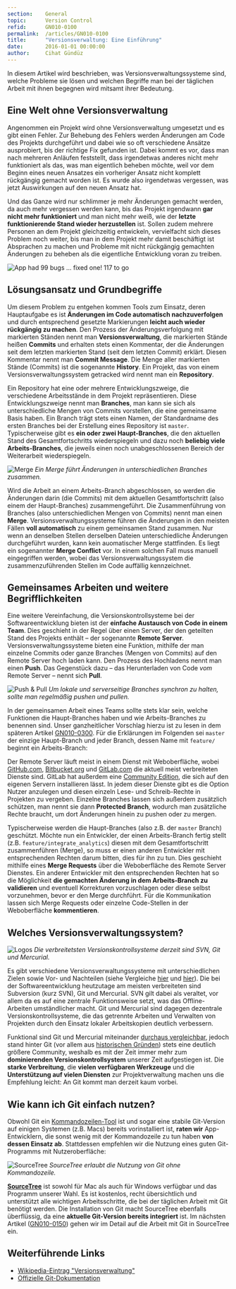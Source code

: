 ```yaml
---
section:    General
topic:      Version Control
refid:      GN010-0100
permalink:  /articles/GN010-0100
title:      "Versionsverwaltung: Eine Einführung"
date:       2016-01-01 00:00:00
author:     Cihat Gündüz
---
```


In diesem Artikel wird beschrieben, was Versionsverwaltungssysteme sind, welche Probleme sie lösen und welchen Begriffe man bei der täglichen Arbeit mit ihnen begegnen wird mitsamt ihrer Bedeutung.

## Eine Welt ohne Versionsverwaltung

Angenommen ein Projekt wird ohne Versionsverwaltung umgesetzt und es gibt einen Fehler. Zur Behebung des Fehlers werden Änderungen am Code des Projekts durchgeführt und dabei wie so oft verschiedene Ansätze ausprobiert, bis der richtige Fix gefunden ist. Dabei kommt es vor, dass man nach mehreren Anläufen feststellt, dass irgendetwas anderes nicht mehr funktioniert als das, was man eigentlich beheben möchte, weil vor dem Beginn eines neuen Ansatzes ein vorheriger Ansatz nicht komplett rückgängig gemacht worden ist. Es wurde also irgendetwas vergessen, was jetzt Auswirkungen auf den neuen Ansatz hat.

Und das Ganze wird nur schlimmer je mehr Änderungen gemacht werden, da auch mehr vergessen werden kann, bis das Projekt irgendwann **gar nicht mehr funktioniert** und man nicht mehr weiß, wie der **letzte funktionierende Stand wieder herzustellen** ist. Sollen zudem mehrere Personen an dem Projekt gleichzeitig entwickeln, vervielfacht sich dieses Problem noch weiter, bis man in dem Projekt mehr damit beschäftigt ist Absprachen zu machen und Probleme mit nicht rückgängig gemachten Änderungen zu beheben als die eigentliche Entwicklung voran zu treiben.

![App had 99 bugs ... fixed one! 117 to go](../../../public/images/GN010/0100/99bugs-meme.jpg)

## Lösungsansatz und Grundbegriffe

Um diesem Problem zu entgehen kommen Tools zum Einsatz, deren Hauptaufgabe es ist **Änderungen im Code automatisch nachzuverfolgen** und durch entsprechend gesetzte Markierungen **leicht auch wieder rückgängig zu machen**. Den Prozess der Änderungsverfolgung mit markierten Ständen nennt man **Versionsverwaltung**, die markierten Stände heißen **Commits** und erhalten stets einen Kommentar, der die Änderungen seit dem letzten markierten Stand (seit dem letzten Commit) erklärt. Diesen Kommentar nennt man **Commit Message**. Die Menge aller markierten Stände (Commits) ist die sogenannte **History**. Ein Projekt, das von einem Versionsverwaltungssystem getracked wird nennt man ein **Repository**.

Ein Repository hat eine oder mehrere Entwicklungszweige, die verschiedene Arbeitsstände in dem Projekt repräsentieren. Diese Entwicklungszweige nennt man **Branches**, man kann sie sich als unterschiedliche Mengen von Commits vorstellen, die eine gemeinsame Basis haben. Ein Branch trägt stets einen Namen, der Standardname des ersten Branches bei der Erstellung eines Repository ist `master`. Typischerweise gibt es **ein oder zwei Haupt-Branches**, die den aktuellen Stand des Gesamtfortschritts wiederspiegeln und dazu noch **beliebig viele Arbeits-Branches**, die jeweils einen noch unabgeschlossenen Bereich der Weiterarbeit wiederspiegeln.

![Merge](../../../public/images/GN010/0100/merge.png)
*Ein Merge führt Änderungen in unterschiedlichen Branches zusammen.*

Wird die Arbeit an einem Arbeits-Branch abgeschlossen, so werden die Änderungen darin (die Commits) mit dem aktuellen Gesamtfortschritt (also einem der Haupt-Branches) zusammengeführt. Die Zusammenführung von Branches (also unterschiedlichen Mengen von Commits) nennt man einen **Merge**. Versionsverwaltungssysteme führen die Änderungen in den meisten Fällen **voll automatisch** zu einem gemeinsamen Stand zusammen. Nur wenn an denselben Stellen derselben Dateien unterschiedliche Änderungen durchgeführt wurden, kann kein auomatischer Merge stattfinden. Es liegt ein sogenannter **Merge Conflict** vor. In einem solchen Fall muss manuell eingegriffen werden, wobei das Versionsverwaltungssystem die zusammenzuführenden Stellen im Code auffällig kennzeichnet.

## Gemeinsames Arbeiten und weitere Begrifflichkeiten

Eine weitere Vereinfachung, die Versionskontrollsysteme bei der Softwareentwicklung bieten ist der **einfache Austausch von Code in einem Team**. Dies geschieht in der Regel über einen Server, der den geteilten Stand des Projekts enthält – der sogenannte **Remote Server**. Versionsverwaltungssysteme bieten eine Funktion, mithilfe der man einzelne Commits oder ganze Branches (Mengen von Commits) auf den Remote Server hoch laden kann. Den Prozess des Hochladens nennt man einen **Push**. Das Gegenstück dazu – das Herunterladen von Code *vom* Remote Server – nennt sich **Pull**.

![Push & Pull](../../../public/images/GN010/0100/push-pull.png)
*Um lokale und serverseitige Branches synchron zu halten, sollte man regelmäßig pushen und pullen.*

In der gemeinsamen Arbeit eines Teams sollte stets klar sein, welche Funktionen die Haupt-Branches haben und wie Arbeits-Branches zu benennen sind. Unser ganzheitlicher Vorschlag hierzu ist zu lesen in dem späteren Artikel [GN010-0300](/articles/GN010-0300). Für die Erklärungen im Folgenden sei `master` der einzige Haupt-Branch und jeder Branch, dessen Name mit `feature/` beginnt ein Arbeits-Branch:

Der Remote Server läuft meist in einem Dienst mit Weboberfläche, wobei [GitHub.com](https://github.com), [Bitbucket.org](https://bitbucket.org) und [GitLab.com](https://gitlab.com) die aktuell meist verbreiteten Dienste sind. GitLab hat außerdem eine [Community Edition](https://about.gitlab.com/features/#community), die sich auf den eigenen Servern installieren lässt. In jedem dieser Dienste gibt es die Option Nutzer anzulegen und diesen einzeln Lese- und Schreib-Rechte in Projekten zu vergeben. Einzelne Branches lassen sich außerdem zusätzlich schützen, man nennt sie dann **Protected Branch**, wodurch man zusätzliche Rechte braucht, um dort Änderungen hinein zu pushen oder zu mergen.

Typischerweise werden die Haupt-Branches (also z.B. der `master` Branch) geschützt. Möchte nun ein Entwickler, der einen Arbeits-Branch fertig stellt (z.B. `feature/integrate_analytics`) diesen mit dem Gesamtfortschritt zusammenführen (Merge), so muss er einen anderen Entwickler mit entsprechenden Rechten darum bitten, dies für ihn zu tun. Dies geschieht mithilfe eines **Merge Requests** über die Weboberfläche des Remote Server Dienstes. Ein anderer Entwickler mit den entsprechenden Rechten hat so die Möglichkeit **die gemachten Änderung in dem Arbeits-Branch zu validieren** und eventuell Korrekturen vorzuschlagen oder diese selbst vorzunehmen, bevor er den Merge durchführt. Für die Kommunikation lassen sich Merge Requests oder einzelne Code-Stellen in der Weboberfläche **kommentieren**.


## Welches Versionsverwaltungssystem?

![Logos](../../../public/images/GN010/0100/logos.png)
*Die verbreitetsten Versionskontrollsysteme derzeit sind SVN, Git und Mercurial.*

Es gibt verschiedene Versionsverwaltungssysteme mit unterschiedlichen Zielen sowie Vor- und Nachteilen (siehe Vergleiche [hier](http://stackshare.io/stackups/svn-vs-git-vs-mercurial) und [hier](https://en.wikipedia.org/wiki/Comparison_of_version_control_software)). Die bei der Softwareentwicklung heutzutage am meisten verbreiteten sind Subversion (kurz SVN), Git und Mercurial. SVN gilt dabei als veraltet, vor allem da es auf eine zentrale Funktionsweise setzt, was das Offline-Arbeiten umständlicher macht. Git und Mercurial sind dagegen dezentrale Versionskontrollsysteme, die das getrennte Arbeiten und Verwalten von Projekten durch den Einsatz lokaler Arbeitskopien deutlich verbessern.

Funktional sind Git und Mercurial miteinander [durchaus vergleichbar](http://stackoverflow.com/a/892688), jedoch stand hinter Git (vor allem aus [historischen Gründen](https://de.wikipedia.org/wiki/Git)) stets eine deutlich größere Community, weshalb es mit der Zeit immer mehr zum **dominierenden Versionskontrollsystem** unserer Zeit aufgestiegen ist. Die **starke Verbreitung**, die **vielen verfügbaren Werkzeuge** und die **Unterstützung auf vielen Diensten** zur Projektverwaltung machen uns die Empfehlung leicht: An Git kommt man derzeit kaum vorbei.


## Wie kann ich Git einfach nutzen?

Obwohl Git ein [Kommandozeilen-Tool](https://git-scm.com) ist und sogar eine stabile Git-Version auf einigen Systemen (z.B. Macs) bereits vorinstalliert ist, **raten wir** App-Entwicklern, die sonst wenig mit der Kommandozeile zu tun haben **von dessen Einsatz ab**. Stattdessen empfehlen wir die Nutzung eines guten Git-Programms mit Nutzeroberfläche:

![SourceTree](../../../public/images/GN010/0100/sourcetree.png)
*SourceTree erlaubt die Nutzung von Git ohne Kommandozeile.*

**[SourceTree](https://www.sourcetreeapp.com)** ist sowohl für Mac als auch für Windows verfügbar und das Programm unserer Wahl. Es ist kostenlos, recht übersichtlich und unterstützt alle wichtigen Arbeitsschritte, die bei der täglichen Arbeit mit Git benötigt werden. Die Installation von Git macht SourceTree ebenfalls überflüssig, da eine **aktuelle Git-Version bereits integriert** ist. Im nächsten Artikel ([GN010-0150](/articles/GN010-0150)) gehen wir im Detail auf die Arbeit mit Git in SourceTree ein.

## Weiterführende Links

- [Wikipedia-Eintrag "Versionsverwaltung"](https://de.wikipedia.org/wiki/Versionsverwaltung)
- [Offizielle Git-Dokumentation](https://git-scm.com/doc)
